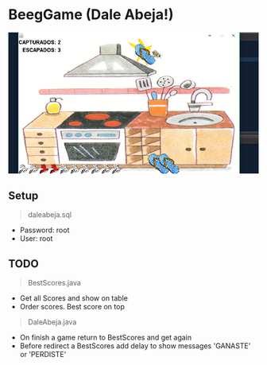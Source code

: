 # BeegGame (Dale Abeja!)

![](beegame.png)


## Setup
> daleabeja.sql
- Password: root
- User: root

## **TODO**
> BestScores.java
- Get all Scores and show on table
- Order scores. Best score on top


> DaleAbeja.java
- On finish a game return to BestScores and get again
- Before redirect a BestScores add delay to show messages 'GANASTE' or 'PERDISTE'